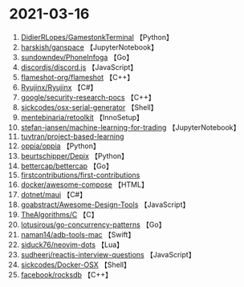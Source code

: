 # 2021-03-16

1. [DidierRLopes/GamestonkTerminal](https://github.com/DidierRLopes/GamestonkTerminal) 【Python】
2. [harskish/ganspace](https://github.com/harskish/ganspace) 【JupyterNotebook】
3. [sundowndev/PhoneInfoga](https://github.com/sundowndev/PhoneInfoga) 【Go】
4. [discordjs/discord.js](https://github.com/discordjs/discord.js) 【JavaScript】
5. [flameshot-org/flameshot](https://github.com/flameshot-org/flameshot) 【C++】
6. [Ryujinx/Ryujinx](https://github.com/Ryujinx/Ryujinx) 【C#】
7. [google/security-research-pocs](https://github.com/google/security-research-pocs) 【C++】
8. [sickcodes/osx-serial-generator](https://github.com/sickcodes/osx-serial-generator) 【Shell】
9. [mentebinaria/retoolkit](https://github.com/mentebinaria/retoolkit) 【InnoSetup】
10. [stefan-jansen/machine-learning-for-trading](https://github.com/stefan-jansen/machine-learning-for-trading) 【JupyterNotebook】
11. [tuvtran/project-based-learning](https://github.com/tuvtran/project-based-learning) 
12. [oppia/oppia](https://github.com/oppia/oppia) 【Python】
13. [beurtschipper/Depix](https://github.com/beurtschipper/Depix) 【Python】
14. [bettercap/bettercap](https://github.com/bettercap/bettercap) 【Go】
15. [firstcontributions/first-contributions](https://github.com/firstcontributions/first-contributions) 
16. [docker/awesome-compose](https://github.com/docker/awesome-compose) 【HTML】
17. [dotnet/maui](https://github.com/dotnet/maui) 【C#】
18. [goabstract/Awesome-Design-Tools](https://github.com/goabstract/Awesome-Design-Tools) 【JavaScript】
19. [TheAlgorithms/C](https://github.com/TheAlgorithms/C) 【C】
20. [lotusirous/go-concurrency-patterns](https://github.com/lotusirous/go-concurrency-patterns) 【Go】
21. [naman14/adb-tools-mac](https://github.com/naman14/adb-tools-mac) 【Swift】
22. [siduck76/neovim-dots](https://github.com/siduck76/neovim-dots) 【Lua】
23. [sudheerj/reactjs-interview-questions](https://github.com/sudheerj/reactjs-interview-questions) 【JavaScript】
24. [sickcodes/Docker-OSX](https://github.com/sickcodes/Docker-OSX) 【Shell】
25. [facebook/rocksdb](https://github.com/facebook/rocksdb) 【C++】
